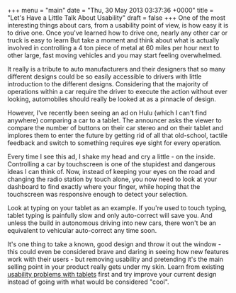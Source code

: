 +++
menu = "main"
date = "Thu, 30 May 2013 03:37:36 +0000"
title = "Let's Have a Little Talk About Usability"
draft = false
+++
One of the most interesting things about cars, from a usability point of view, is how easy it is to drive one. Once you've learned how to drive one, nearly any other car or truck is easy to learn But take a moment and think about what is actually involved in controlling a 4 ton piece of metal at 60 miles per hour next to other large, fast moving vehicles and you may start feeling overwhelmed.

It really is a tribute to auto manufacturers and their designers that so many different designs could be so easily accessible to drivers with little introduction to the different designs. Considering that the majority of operations within a car require the driver to execute the action without ever looking, automobiles should really be looked at as a pinnacle of design.

However, I've recently been seeing an ad on Hulu (which I can't find anywhere) comparing a car to a tablet. The announcer asks the viewer to compare the number of buttons on their car stereo and on their tablet and implores them to enter the future by getting rid of all that old-school, tactile feedback and switch to something requires eye sight for every operation.

Every time I see this ad, I shake my head and cry a little - on the inside. Controlling a car by touchscreen is one of the stupidest and dangerous ideas I can think of. Now, instead of keeping your eyes on the road and changing the radio station by touch alone, you now need to look at your dashboard to find exactly where your finger, while hoping that the touchscreen was responsive enough to detect your selection.

Look at typing on your tablet as an example. If you're used to touch typing, tablet typing is painfully slow and only auto-correct will save you. And unless the build in autonomous driving into new cars, there won't be an equivalent to vehicular auto-correct any time soon.

It's one thing to take a known, good design and throw it out the window - this could even be considered brave and daring in seeing how new features work with their users - but removing usability and pretending it's the main selling point in your product really gets under my skin. Learn from existing <a href="http://www.nngroup.com/articles/ipad-usability-year-one/">usability problems with tablets</a> first and try improve your current design instead of going with what would be considered "cool".
